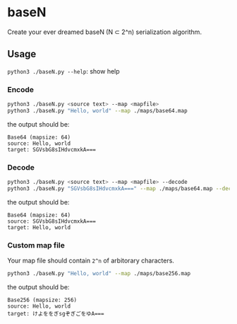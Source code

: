 # baseN

Create your ever dreamed baseN (N ⊂ 2^n) serialization algorithm.

## Usage

`python3 ./baseN.py --help`: show help

### Encode

```bash
python3 ./baseN.py <source text> --map <mapfile>
python3 ./baseN.py "Hello, world" --map ./maps/base64.map
```

the output should be:

```
Base64 (mapsize: 64)
source: Hello, world
target: SGVsbG8sIHdvcmxkA===
```

### Decode

```bash
python3 ./baseN.py <source text> --map <mapfile> --decode
python3 ./baseN.py "SGVsbG8sIHdvcmxkA===" --map ./maps/base64.map --decode
```

the output should be:

```
Base64 (mapsize: 64)
source: SGVsbG8sIHdvcmxkA===
target: Hello, world
```

### Custom map file

Your map file should contain `2^n` of arbitorary characters.

```bash
python3 ./baseN.py "Hello, world" --map ./maps/base256.map
```

the output should be:

```
Base256 (mapsize: 256)
source: Hello, world
target: けよををぎsgぞぎごをゆA===
```
